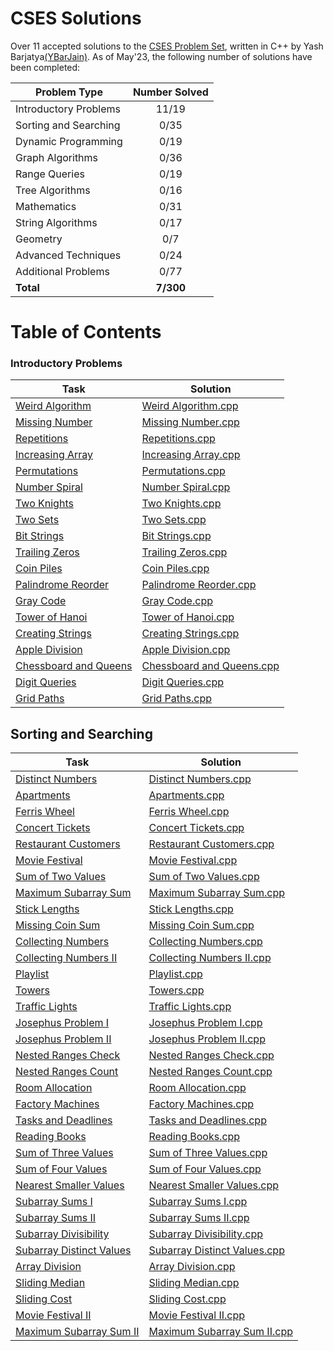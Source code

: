 # CSES Solutions

Over 11 accepted solutions to the [CSES Problem Set](https://cses.fi/problemset/), written in C++ by Yash Barjatya[(YBarJain)](https://cses.fi/user/153003). As of May'23, the following number of solutions have been completed:

| Problem Type          | Number Solved |
|-----------------------|:-------------:|
| Introductory Problems |    11/19      |
| Sorting and Searching |     0/35      |
| Dynamic Programming   |     0/19      |
| Graph Algorithms      |     0/36      |
| Range Queries         |     0/19      |
| Tree Algorithms       |     0/16      |
| Mathematics           |     0/31      |
| String Algorithms     |     0/17      |
| Geometry              |      0/7      |
| Advanced Techniques   |     0/24      |
| Additional Problems   |     0/77      |
| **Total**             |  **7/300**    |

# Table of Contents

### Introductory Problems

| Task                                                           | Solution                   |
| -------------------------------------------------------------- | -------------------------- |
| [Weird Algorithm](https://cses.fi/problemset/task/1068/)       | [Weird Algorithm.cpp](/Introductory%20Problems/Weird%20Algorithm.cpp) |
| [Missing Number](https://cses.fi/problemset/task/1083/)        | [Missing Number.cpp](/Introductory%20Problems/Missing%20Number.cpp) |
| [Repetitions](https://cses.fi/problemset/task/1069/)           | [Repetitions.cpp](/Introductory%20Problems/Repetitions.cpp) |
| [Increasing Array](https://cses.fi/problemset/task/1094/)      | [Increasing Array.cpp](/Introductory%20Problems/Increasing%20Array.cpp) |
| [Permutations](https://cses.fi/problemset/task/1070/)          | [Permutations.cpp](/Introductory%20Problems/Permutations%20I.cpp) |
| [Number Spiral](https://cses.fi/problemset/task/1071/)         | [Number Spiral.cpp](/Introductory%20Problems/Number%20Spiral.cpp) |
| [Two Knights](https://cses.fi/problemset/task/1072/)           | [Two Knights.cpp](/Introductory%20Problems/Two%20Knights.cpp) |
| [Two Sets](https://cses.fi/problemset/task/1092/)              | [Two Sets.cpp](/Introductory%20Problems/Two%20Sets%20I.cpp) |
| [Bit Strings](https://cses.fi/problemset/task/1617/)           | [Bit Strings.cpp](/Introductory%20Problems/Bit%20Strings.cpp) |
| [Trailing Zeros](https://cses.fi/problemset/task/1618/)        | [Trailing Zeros.cpp](/Introductory%20Problems/Trailing%20Zeros.cpp) |
| [Coin Piles](https://cses.fi/problemset/task/1754/)            | [Coin Piles.cpp](/Introductory%20Problems/Coin%20Piles.cpp) |
| [Palindrome Reorder](https://cses.fi/problemset/task/1755/)    | [Palindrome Reorder.cpp](/Introductory%20Problems/Palindrome%20Reorder.cpp) |
| [Gray Code](https://cses.fi/problemset/task/2205/)             | [Gray Code.cpp](/Introductory%20Problems/Gray%20Code.cpp)|
| [Tower of Hanoi](https://cses.fi/problemset/task/2165/)        | [Tower of Hanoi.cpp](/Introductory%20Problems/Tower%20of%20Hanoi.cpp) |
| [Creating Strings](https://cses.fi/problemset/task/1622/)      | [Creating Strings.cpp](/Introductory%20Problems/Creating%20Strings%20I.cpp) |
| [Apple Division](https://cses.fi/problemset/task/1623/)        | [Apple Division.cpp](/Introductory%20Problems/Apple%20Division.cpp) |
| [Chessboard and Queens](https://cses.fi/problemset/task/1624/) | [Chessboard and Queens.cpp](/Introductory%20Problems/Chessboard%20and%20Queens.cpp) |
| [Digit Queries](https://cses.fi/problemset/task/2431/)         | [Digit Queries.cpp](/Introductory%20Problems/Digit%20Queries.cpp)|
| [Grid Paths](https://cses.fi/problemset/task/1625/)            | [Grid Paths.cpp](/Introductory%20Problems/Grid%20Paths%20I.cpp) |

## Sorting and Searching

| Task                                                           | Solution                   |
| -------------------------------------------------------------- | -------------------------- |
| [Distinct Numbers](https://cses.fi/problemset/task/1621/)         | [Distinct Numbers.cpp](/Sorting%20and%20Searching/Distinct%20Numbers.cpp)
| [Apartments](https://cses.fi/problemset/task/1084/)               | [Apartments.cpp](/Sorting%20and%20Searching/Apartments.cpp)
| [Ferris Wheel](https://cses.fi/problemset/task/1090/)             | [Ferris Wheel.cpp](/Sorting%20and%20Searching/Ferris%20Wheel.cpp)
| [Concert Tickets](https://cses.fi/problemset/task/1091/)          | [Concert Tickets.cpp](/Sorting%20and%20Searching/Concert%20Tickets.cpp)
| [Restaurant Customers](https://cses.fi/problemset/task/1619/)     | [Restaurant Customers.cpp](/Sorting%20and%20Searching/Restaurant%20Customers.cpp)
| [Movie Festival](https://cses.fi/problemset/task/1629/)           | [Movie Festival.cpp](/Sorting%20and%20Searching/Movie%20Festival%20I.cpp)
| [Sum of Two Values](https://cses.fi/problemset/task/1640/)        |  [Sum of Two Values.cpp](/Sorting%20and%20Searching/Sum%20of%20Two%20Values.cpp)
| [Maximum Subarray Sum](https://cses.fi/problemset/task/1643/)     | [Maximum Subarray Sum.cpp](/Sorting%20and%20Searching/Maximum%20Subarray%20Sum%20I.cpp)
| [Stick Lengths](https://cses.fi/problemset/task/1074/)            | [Stick Lengths.cpp](/Sorting%20and%20Searching/Stick%20Lengths.cpp)
| [Missing Coin Sum](https://cses.fi/problemset/task/2183/)         | [Missing Coin Sum.cpp](/Sorting%20and%20Searching/Missing%20Coin%20Sum.cpp)
| [Collecting Numbers](https://cses.fi/problemset/task/2216/)       | [Collecting Numbers.cpp](/Sorting%20and%20Searching/Collecting%20Numbers%20I.cpp)
| [Collecting Numbers II](https://cses.fi/problemset/task/2217/)    | [Collecting Numbers II.cpp](/Sorting%20and%20Searching/Collecting%20Numbers%20II.cpp)
| [Playlist](https://cses.fi/problemset/task/1141/)                 | [Playlist.cpp](/Sorting%20and%20Searching/Playlist.cpp)
| [Towers](https://cses.fi/problemset/task/1073/)                   | [Towers.cpp](/Sorting%20and%20Searching/Towers.cpp)
| [Traffic Lights](https://cses.fi/problemset/task/1163/)           | [Traffic Lights.cpp](/Sorting%20and%20Searching/Traffic%20Lights.cpp)
| [Josephus Problem I](https://cses.fi/problemset/task/2162/)       | [Josephus Problem I.cpp](/Sorting%20and%20Searching/Josephus%20Problem%20I.cpp)
| [Josephus Problem II](https://cses.fi/problemset/task/2163/)      | [Josephus Problem II.cpp](/Sorting%20and%20Searching/Josephus%20Problem%20II.cpp)
| [Nested Ranges Check](https://cses.fi/problemset/task/2168/)      | [Nested Ranges Check.cpp](/Sorting%20and%20Searching/Nested%20Ranges%20Check.cpp)
| [Nested Ranges Count](https://cses.fi/problemset/task/2169/)      | [Nested Ranges Count.cpp](/Sorting%20and%20Searching/Nested%20Ranges%20Count.cpp)
| [Room Allocation](https://cses.fi/problemset/task/1164/)          | [Room Allocation.cpp](/Sorting%20and%20Searching/Room%20Allocation.cpp)
| [Factory Machines](https://cses.fi/problemset/task/1620/)         | [Factory Machines.cpp](/Sorting%20and%20Searching/Factory%20Machines.cpp)
| [Tasks and Deadlines](https://cses.fi/problemset/task/1630/)      | [Tasks and Deadlines.cpp](/Sorting%20and%20Searching/Tasks%20and%20Deadlines.cpp)
| [Reading Books](https://cses.fi/problemset/task/1631/)            | [Reading Books.cpp](/Sorting%20and%20Searching/Reading%20Books.cpp)
| [Sum of Three Values](https://cses.fi/problemset/task/1641/)      | [Sum of Three Values.cpp](/Sorting%20and%20Searching/Sum%20of%20Three%20Values.cpp)
| [Sum of Four Values](https://cses.fi/problemset/task/1642/)       | [Sum of Four Values.cpp](/Sorting%20and%20Searching/Sum%20of%20Four%20Values.cpp)
| [Nearest Smaller Values](https://cses.fi/problemset/task/1645/)   | [Nearest Smaller Values.cpp](/Sorting%20and%20Searching/Nearest%20Smaller%20Values.cpp)
| [Subarray Sums I](https://cses.fi/problemset/task/1660/)          |  [Subarray Sums I.cpp](/Sorting%20and%20Searching/Subarray%20Sums%20I.cpp)
| [Subarray Sums II](https://cses.fi/problemset/task/1661/)         | [Subarray Sums II.cpp](/Sorting%20and%20Searching/Subarray%20Sums%20II.cpp)
| [Subarray Divisibility](https://cses.fi/problemset/task/1662/)    |  [Subarray Divisibility.cpp](/Sorting%20and%20Searching/Subarray%20Divisibility.cpp)
| [Subarray Distinct Values](https://cses.fi/problemset/task/2428/) |  [Subarray Distinct Values.cpp](/Sorting%20and%20Searching/Subarray%20Distinct%20Values.cpp)
| [Array Division](https://cses.fi/problemset/task/1085/)           | [Array Division.cpp](/Sorting%20and%20Searching/Array%20Division.cpp)
| [Sliding Median](https://cses.fi/problemset/task/1076/)           | [Sliding Median.cpp](/Sorting%20and%20Searching/Sliding%20Median.cpp)
| [Sliding Cost](https://cses.fi/problemset/task/1077/)             |  [Sliding Cost.cpp](/Sorting%20and%20Searching/Sliding%20Cost.cpp)
| [Movie Festival II](https://cses.fi/problemset/task/1632/)        | [Movie Festival II.cpp](/Sorting%20and%20Searching/Movie%20Festival%20II.cpp)
| [Maximum Subarray Sum II](https://cses.fi/problemset/task/1644/)  |  [Maximum Subarray Sum II.cpp](/Sorting%20and%20Searching/Maximum%20Subarray%20Sum%20II.cpp)
